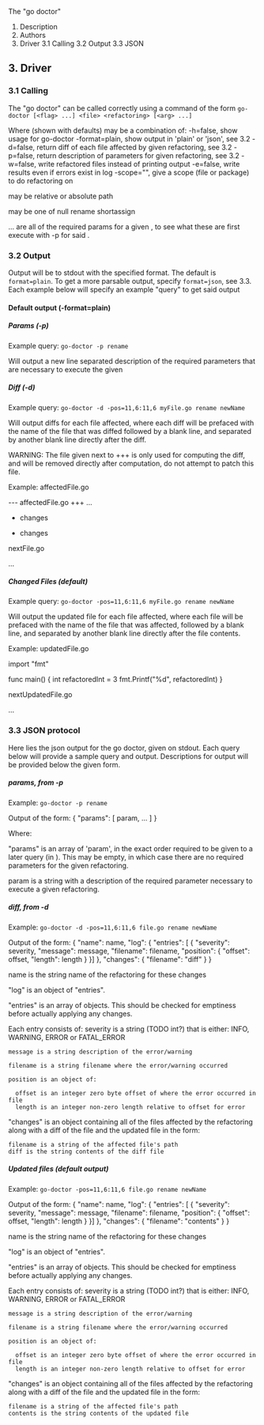 The "go doctor"

1. Description
2. Authors
3. Driver
  3.1 Calling
  3.2 Output
  3.3 JSON


## 3. Driver

### 3.1 Calling
  The "go doctor" can be called correctly using a command of the form
  `go-doctor [<flag> ...] <file> <refactoring> [<arg> ...]`

  Where <flag> (shown with defaults) may be a combination of:
    -h=false, show usage for go-doctor
    -format=plain, show output in 'plain' or 'json', see 3.2
    -d=false, return diff of each file affected by given refactoring, see 3.2
    -p=false, return description of parameters for given refactoring, see 3.2
    -w=false, write refactored files instead of printing output
    -e=false, write results even if errors exist in log
    -scope="", give a scope (file or package) to do refactoring on

  <file> may be relative or absolute path

  <refactoring> may be one of
    null
    rename
    shortassign

  <arg> ... are all of the required params for a given <refactoring>,
  to see what these are first execute with -p for said <refactoring>.

### 3.2 Output

Output will be to stdout with the specified format.
The default is `format=plain`.
To get a more parsable output, specify `format=json`, see 3.3.
Each example below will specify an example "query" to get said output

#### Default output (-format=plain)

##### Params (-p)
  Example query: `go-doctor -p rename`

  Will output a new line separated description of the
  required parameters that are necessary to execute the given <refactoring>

##### Diff (-d)
  Example query: `go-doctor -d -pos=11,6:11,6 myFile.go rename newName`

  Will output diffs for each file affected, where
  each diff will be prefaced with the name of the file that was diffed
  followed by a blank line, and separated by another blank line
  directly after the diff. 
  
  WARNING: The file given next to +++ is only
  used for computing the diff, and will be removed directly after
  computation, do not attempt to patch this file. 

  Example:
  affectedFile.go

  --- affectedFile.go
  +++ ...

  + changes
  - changes

  nextFile.go

  ...

##### Changed Files (default)
  Example query: `go-doctor -pos=11,6:11,6 myFile.go rename newName`

  Will output the updated file for each file affected,
  where each file will be prefaced with the name of the file that
  was affected, followed by a blank line, and separated by another
  blank line directly after the file contents.

  Example:
  updatedFile.go

  import "fmt"

  func main() {
    int refactoredInt = 3
    fmt.Printf("%d", refactoredInt)
  }

  nextUpdatedFile.go

  ...

### 3.3 JSON protocol
  
  Here lies the json output for the go doctor, given on stdout.
  Each query below will provide a sample query and output.
  Descriptions for output will be provided below the given form.

##### params, from -p

  Example: `go-doctor -p rename`

  Output of the form:
  {
    "params": [
      param, ...
    ]
  }

  Where:

  "params" is an array of 'param', in the exact order required
  to be given to a later query (in <arg>). This may be empty, in
  which case there are no required parameters for the given refactoring.

  param is a string with a description of the required
  parameter necessary to execute a given refactoring.

##### diff, from -d

  Example: `go-doctor -d -pos=11,6:11,6 file.go rename newName`

  Output of the form:
  {
    "name": name,
    "log": {
      "entries": [
      {
        "severity": severity,
        "message": message,
        "filename": filename,
        "position": { 
          "offset": offset,
          "length": length
        }
      }]
    },
    "changes": {
      "filename": "diff"
    }
  }

  name is the string name of the refactoring for these changes

  "log" is an object of "entries".

  "entries" is an array of objects. This should be checked for
  emptiness before actually applying any changes.

  Each entry consists of:
    severity is a string (TODO int?) that is either:
      INFO, WARNING, ERROR or FATAL_ERROR

    message is a string description of the error/warning

    filename is a string filename where the error/warning occurred

    position is an object of:

      offset is an integer zero byte offset of where the error occurred in file
      length is an integer non-zero length relative to offset for error

  "changes" is an object containing all of the files affected by the
  refactoring along with a diff of the file and the updated file in the form:

    filename is a string of the affected file's path
    diff is the string contents of the diff file


##### Updated files (default output)

  Example: `go-doctor -pos=11,6:11,6 file.go rename newName`

  Output of the form:
  {
    "name": name,
    "log": {
      "entries": [
      {
        "severity": severity,
        "message": message,
        "filename": filename,
        "position": { 
          "offset": offset,
          "length": length
        }
      }]
    },
    "changes": {
      "filename": "contents"
    }
  }

  name is the string name of the refactoring for these changes

  "log" is an object of "entries".

  "entries" is an array of objects. This should be checked for
  emptiness before actually applying any changes.

  Each entry consists of:
    severity is a string (TODO int?) that is either:
      INFO, WARNING, ERROR or FATAL_ERROR

    message is a string description of the error/warning

    filename is a string filename where the error/warning occurred

    position is an object of:

      offset is an integer zero byte offset of where the error occurred in file
      length is an integer non-zero length relative to offset for error

  "changes" is an object containing all of the files affected by the
  refactoring along with a diff of the file and the updated file in the form:

    filename is a string of the affected file's path
    contents is the string contents of the updated file
